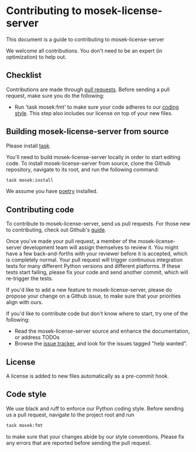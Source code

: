 # Contributing to mosek-license-server

This document is a guide to contributing to mosek-license-server

We welcome all contributions. You don't need to be an expert (in optimization)
to help out.

## Checklist

Contributions are made through
[pull requests](https://help.github.com/articles/using-pull-requests/).
Before sending a pull request, make sure you do the following:

- Run 'task mosek:fmt' to make sure your code adheres to our [coding style](#code-style).
  This step also includes our license on top of your new files.

## Building mosek-license-server from source

Please install [task](https://taskfile.dev).

You'll need to build mosek-license-server locally in order to start editing code.
To install mosek-license-server from source, clone the Github
repository, navigate to its root, and run the following command:

```bash
task mosek:install
```

We assume you have [poetry](https://python-poetry.org) installed.

## Contributing code

To contribute to mosek-license-server, send us pull requests.
For those new to contributing, check out Github's
[guide](https://help.github.com/articles/using-pull-requests/).

Once you've made your pull request, a member of the mosek-license-server
development team will assign themselves to review it. You might have a few
back-and-forths with your reviewer before it is accepted, which is completely normal.
Your pull request will trigger continuous integration tests for many different
Python versions and different platforms. If these tests start failing, please
fix your code and send another commit, which will re-trigger the tests.

If you'd like to add a new feature to mosek-license-server, please do propose your
change on a Github issue, to make sure that your priorities align with ours.

If you'd like to contribute code but don't know where to start, try one of the
following:

- Read the mosek-license-server source and enhance the documentation,
  or address TODOs
- Browse the [issue tracker](https://github.com/tschm/mosek-license-server/issues),
  and look for the issues tagged "help wanted".

## License

A license is added to new files automatically as a pre-commit hook.

## Code style

We use black and ruff to enforce our Python coding style.
Before sending us a pull request, navigate to the project root
and run

```bash
task mosek:fmt
```

to make sure that your changes abide by our style conventions. Please fix any
errors that are reported before sending the pull request.
